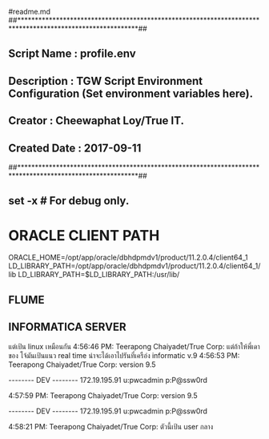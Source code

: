 #readme.md
##**********************************************************************************************************##
## Script Name  : profile.env                                                                              ##
## Description  : TGW Script Environment Configuration (Set environment variables here).                     ##
## Creator      : Cheewaphat Loy/True IT.                                                                                ##
## Created Date : 2017-09-11                                                                                ##
##**********************************************************************************************************##
## set -x                                    # For debug only.

# ORACLE CLIENT PATH
ORACLE_HOME=/opt/app/oracle/dbhdpmdv1/product/11.2.0.4/client64_1
LD_LIBRARY_PATH=/opt/app/oracle/dbhdpmdv1/product/11.2.0.4/client64_1/lib
LD_LIBRARY_PATH=$LD_LIBRARY_PATH:/usr/lib/




## FLUME



## INFORMATICA SERVER
แต่เป้น linux เหมือนกัน 
4:56:46 PM: Teerapong Chaiyadet/True Corp: แต่ถ้าให้พี่เดา ของ โจ้มันเป้นแนว real time น่าจะได้เอาไปรันที่เครือ่ง informatic v.9 
4:56:53 PM: Teerapong Chaiyadet/True Corp: version 9.5 

-------- DEV --------
172.19.195.91
u:pwcadmin
p:P@ssw0rd
 
4:57:59 PM: Teerapong Chaiyadet/True Corp: version 9.5 

-------- DEV --------
172.19.195.91
u:pwcadmin
p:P@ssw0rd
 
4:58:21 PM: Teerapong Chaiyadet/True Corp: ตัวนี้เป้น user กลาง 



